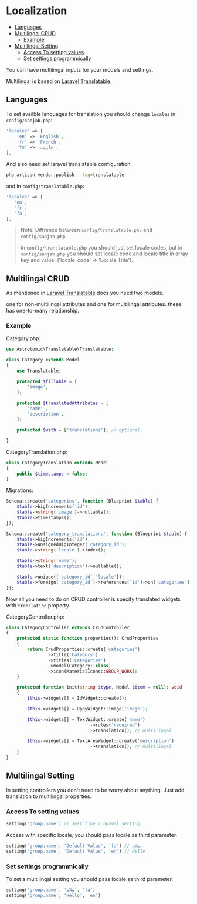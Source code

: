 # Localization

- [Languages](#languages)
- [Multilingal CRUD](#multilingal-crud)
  - [Example](#example)
- [Multilingal Setting](#multilingal-setting)
  - [Access To setting values](#access-to-setting-values)
  - [Set settings programmically](#set-settings-programmically)

You can have multilingal inputs for your models and settings.

Multilingal is based on [Laravel Translatable](https://github.com/Astrotomic/laravel-translatable).

## Languages
To set availble languages for translation you should change `locales` in `config/sanjab.php`:

```php
'locales' => [
    'en' => 'English',
    'fr' => 'French',
    'fa' => 'فارسی',
],
```

And also need set laravel translatable configuration.

```bash
php artisan vendor:publish --tag=translatable
```

and in `config/translatable.php`:
```php
'locales' => [
   'en',
   'fr',
   'fa',
],
```

> Note: Diffrence between `config/translatable.php` and `config/sanjab.php`.
>
> in `config/translatable.php` you should just set locale codes, but in `config/sanjab.php` you should set locale code and locale title in array key and value. ('locale_code' => 'Locale Title').


## Multilingal CRUD

As mentioned in [Laravel Translatable](https://github.com/Astrotomic/laravel-translatable) docs you need two models.

one for non-multilingal attributes and one for multilingal attributes. these has one-to-many relationship.

### Example

Category.php:
```php
use Astrotomic\Translatable\Translatable;

class Category extends Model
{
    use Translatable;

    protected $fillable = [
        'image',
    ];

    protected $translatedAttributes = [
        'name' ,
        'description',
    ];

    protected $with = ['translations']; // optional

}
```

CategoryTranslation.php:
```php
class CategoryTranslation extends Model
{
    public $timestamps = false;
}
```

Migrations:

```php
Schema::create('categories', function (Blueprint $table) {
    $table->bigIncrements('id');
    $table->string('image')->nullable();
    $table->timestamps();
});

Schema::create('category_translations', function (Blueprint $table) {
    $table->bigIncrements('id');
    $table->unsignedBigInteger('category_id');
    $table->string('locale')->index();

    $table->string('name');
    $table->text('description')->nullable();

    $table->unique(['category_id','locale']);
    $table->foreign('category_id')->references('id')->on('categories')->onDelete('cascade')->onUpdate('cascade');
});

```

Now all you need to do on CRUD controller is specify translated widgets with `translation` property.

CategoryController.php:

```php
class CategoryController extends CrudController
{
    protected static function properties(): CrudProperties
    {
        return CrudProperties::create('categories')
                ->title('Category')
                ->titles('Categories')
                ->model(Category::class)
                ->icon(MaterialIcons::GROUP_WORK);
    }

    protected function init(string $type, Model $item = null): void
    {
        $this->widgets[] = IdWidget::create();

        $this->widgets[] = UppyWidget::image('image');

        $this->widgets[] = TextWidget::create('name')
                                ->rules('required')
                                ->translation(); // multilingal

        $this->widgets[] = TextAreaWidget::create('description')
                                ->translation(); // multilingal
    }
}
```

## Multilingal Setting
In setting controllers you don't need to be worry about anything.
Just add translation to multilingal properties.

### Access To setting values

```php
setting('group.name') // Just like a normal setting
```

Access with specific locale, you should pass locale as third parameter.

```php
setting('group.name', 'Default Value', 'fa') // سلام
setting('group.name', 'Default Value', 'en') // Hello
```

### Set settings programmically

To set a multilingal setting you should pass locale as third parameter.

```php
setting('group.name', 'سلام', 'fa')
setting('group.name', 'Hello', 'en')
```
